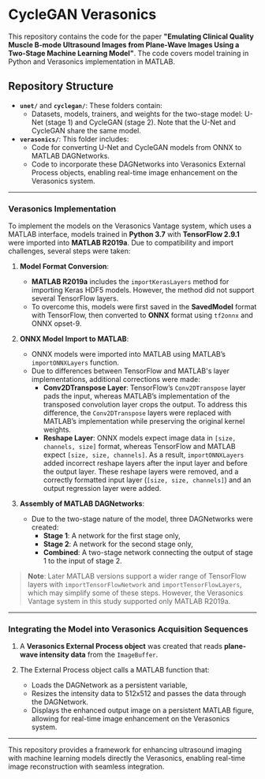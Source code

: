 # CycleGAN Verasonics

This repository contains the code for the paper **"Emulating Clinical Quality Muscle B-mode Ultrasound Images from Plane-Wave Images Using a Two-Stage Machine Learning Model"**. The code covers model training in Python and Verasonics implementation in MATLAB.

## Repository Structure

- **`unet/`** and **`cyclegan/`**: These folders contain:
  - Datasets, models, trainers, and weights for the two-stage model: U-Net (stage 1) and CycleGAN (stage 2). Note that the U-Net and CycleGAN share the same model.
- **`verasonics/`**: This folder includes:
  - Code for converting U-Net and CycleGAN models from ONNX to MATLAB DAGNetworks.
  - Code to incorporate these DAGNetworks into Verasonics External Process objects, enabling real-time image enhancement on the Verasonics system.

---

### Verasonics Implementation

To implement the models on the Verasonics Vantage system, which uses a MATLAB interface, models trained in **Python 3.7** with **TensorFlow 2.9.1** were imported into **MATLAB R2019a**. Due to compatibility and import challenges, several steps were taken:

1. **Model Format Conversion**:
   - **MATLAB R2019a** includes the `importKerasLayers` method for importing Keras HDF5 models. However, the method did not support several TensorFlow layers.
   - To overcome this, models were first saved in the **SavedModel** format with TensorFlow, then converted to **ONNX** format using `tf2onnx` and ONNX opset-9.

2. **ONNX Model Import to MATLAB**:
   - ONNX models were imported into MATLAB using MATLAB’s `importONNXLayers` function. 
   - Due to differences between TensorFlow and MATLAB's layer implementations, additional corrections were made:
     - **Conv2DTranspose Layer**: TensorFlow’s `Conv2DTranspose` layer pads the input, whereas MATLAB’s implementation of the transposed convolution layer crops the output. To address this difference, the `Conv2DTranspose` layers were replaced with MATLAB’s implementation while preserving the original kernel weights.
     - **Reshape Layer**: ONNX models expect image data in `[size, channels, size]` format, whereas TensorFlow and MATLAB expect `[size, size, channels]`. As a result, `importONNXLayers` added incorrect reshape layers after the input layer and before the output layer. These reshape layers were removed, and a correctly formatted input layer (`[size, size, channels]`) and an output regression layer were added.

3. **Assembly of MATLAB DAGNetworks**:
   - Due to the two-stage nature of the model, three DAGNetworks were created:
     - **Stage 1**: A network for the first stage only,
     - **Stage 2**: A network for the second stage only,
     - **Combined**: A two-stage network connecting the output of stage 1 to the input of stage 2.

> **Note**: Later MATLAB versions support a wider range of TensorFlow layers with `importTensorFlowNetwork` and `importTensorFlowLayers`, which may simplify some of these steps. However, the Verasonics Vantage system in this study supported only MATLAB R2019a.

---

### Integrating the Model into Verasonics Acquisition Sequences

1. A **Verasonics External Process object** was created that reads **plane-wave intensity data** from the `ImageBuffer`.
   
2. The External Process object calls a MATLAB function that:
    - Loads the DAGNetwork as a persistent variable,
    - Resizes the intensity data to 512x512 and passes the data through the DAGNetwork.
    - Displays the enhanced output image on a persistent MATLAB figure, allowing for real-time image enhancement on the Verasonics system.

--- 

This repository provides a framework for enhancing ultrasound imaging with machine learning models directly the Verasonics, enabling real-time image reconstruction with seamless integration.
